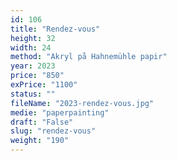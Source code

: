 ```yaml
---
id: 106
title: "Rendez-vous"
height: 32
width: 24
method: "Akryl på Hahnemühle papir"
year: 2023
price: "850"
exPrice: "1100"
status: ""
fileName: "2023-rendez-vous.jpg"
medie: "paperpainting"
draft: "False"
slug: "rendez-vous"
weight: "190"
---
```

